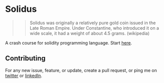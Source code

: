 # Solidus

>> Solidus was originally a relatively pure gold coin issued in the Late Roman Empire. Under Constantine, who introduced it on a wide scale, it had a weight of about 4.5 grams. (wikipedia)

A crash course for solidity programming language. Start [here]().

## Contributing
For any new issue, feature, or update, create a pull request, or ping me on [twitter](https://twitter.com/0x3bfc) or [linkedIn](https://www.linkedin.com/in/0x3bfc/).
